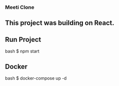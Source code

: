 ### Meeti Clone

## This project was building on React.

## Run Project

bash
$ npm start


## Docker

bash
$ docker-compose up -d
